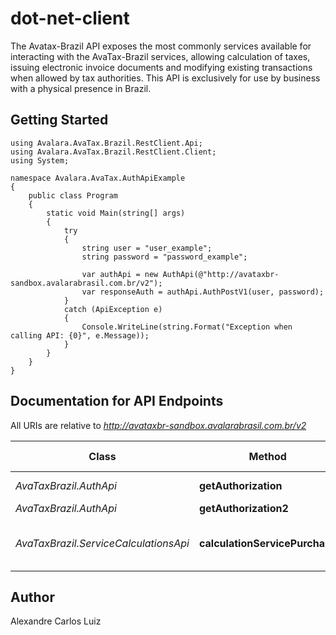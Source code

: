 # dot-net-client

The Avatax-Brazil API exposes the most commonly services available for interacting with the AvaTax-Brazil services, allowing calculation of taxes, issuing electronic invoice documents and modifying existing transactions when allowed by tax authorities. This API is exclusively for use by business with a physical presence in Brazil.

## Getting Started

```
using Avalara.AvaTax.Brazil.RestClient.Api;
using Avalara.AvaTax.Brazil.RestClient.Client;
using System;

namespace Avalara.AvaTax.AuthApiExample
{
    public class Program
    {
        static void Main(string[] args)
        {
            try
            {
                string user = "user_example";
                string password = "password_example";

                var authApi = new AuthApi(@"http://avataxbr-sandbox.avalarabrasil.com.br/v2");
                var responseAuth = authApi.AuthPostV1(user, password);
            }
            catch (ApiException e)
            {
                Console.WriteLine(string.Format("Exception when calling API: {0}", e.Message));
            }
        }
    }
}
```

## Documentation for API Endpoints

All URIs are relative to *http://avataxbr-sandbox.avalarabrasil.com.br/v2*

Class | Method | HTTP request | Description
------------ | ------------- | ------------- | -------------
*AvaTaxBrazil.AuthApi* | **getAuthorization** | **POST** /v2/auth | authorization
*AvaTaxBrazil.AuthApi* | **getAuthorization2** | **POST** /auth | authorization
*AvaTaxBrazil.ServiceCalculationsApi* | **calculationServicePurchase**| **POST** /calculations?service-purchase | Calculation Method

## Author

Alexandre Carlos Luiz


